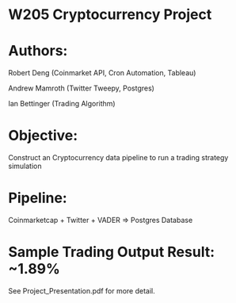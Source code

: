 # W205 Cryptocurrency Project

# Authors:

Robert Deng (Coinmarket API, Cron Automation, Tableau) 

Andrew Mamroth (Twitter Tweepy, Postgres)

Ian Bettinger (Trading Algorithm)



# Objective:
Construct an Cryptocurrency data pipeline to run a trading strategy simulation

# Pipeline: 
Coinmarketcap + Twitter + VADER => Postgres Database

# Sample Trading Output Result: ~1.89%




See Project_Presentation.pdf for more detail.
